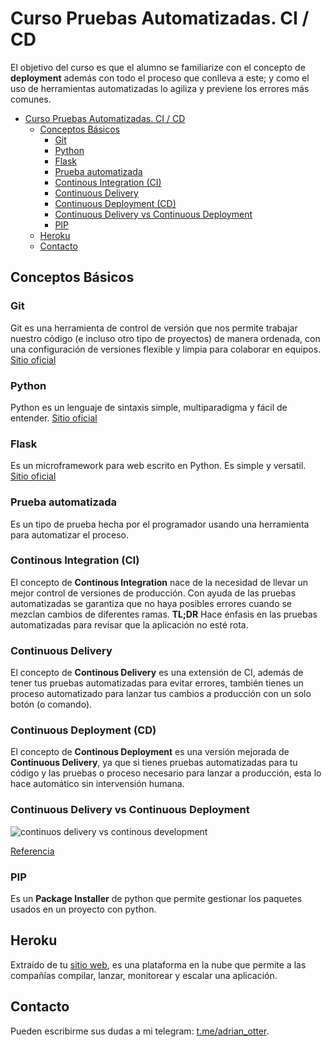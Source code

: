 

# Curso Pruebas Automatizadas. CI / CD
El objetivo del curso es que el alumno se familiarize con el concepto de __deployment__ además con todo el proceso que conlleva a este; y como el uso de herramientas automatizadas lo agiliza y previene los errores más comunes.

- [Curso Pruebas Automatizadas. CI / CD](#curso-pruebas-automatizadas-ci--cd)
  - [Conceptos Básicos](#conceptos-b%c3%a1sicos)
    - [Git](#git)
    - [Python](#python)
    - [Flask](#flask)
    - [Prueba automatizada](#prueba-automatizada)
    - [Continous Integration (CI)](#continous-integration-ci)
    - [Continuous Delivery](#continuous-delivery)
    - [Continuous Deployment (CD)](#continuous-deployment-cd)
    - [Continuous Delivery vs Continuous Deployment](#continuous-delivery-vs-continuous-deployment)
    - [PIP](#pip)
  - [Heroku](#heroku)
  - [Contacto](#contacto)

## Conceptos Básicos
### Git
Git es una herramienta de control de versión que nos permite trabajar nuestro código (e incluso otro tipo de proyectos) de manera ordenada, con una configuración de versiones flexible y limpia para colaborar en equipos. [Sitio oficial](https://git-scm.com/)

### Python
Python es un lenguaje de sintaxis simple, multiparadigma y fácil de entender. [Sitio oficial](https://www.python.org/)

### Flask
Es un microframework para web escrito en Python. Es simple y versatil. [Sitio oficial](https://palletsprojects.com/p/flask/) 

### Prueba automatizada
Es un tipo de prueba hecha por el programador usando una herramienta para automatizar el proceso.

### Continous Integration (CI)
El concepto de __Continous Integration__ nace de la necesidad de llevar un mejor control de versiones de producción. Con ayuda de las pruebas automatizadas se garantiza que no haya posibles errores cuando se mezclan cambios de diferentes ramas. **TL;DR** Hace énfasis en las pruebas automatizadas para revisar que la aplicación no esté rota.

### Continuous Delivery 
El concepto de __Continous Delivery__ es una extensión de CI, además de tener tus pruebas automatizadas para evitar errores, también tienes un proceso automatizado para lanzar tus cambios a producción con un solo botón (o comando).

### Continuous Deployment (CD)
El concepto de __Continous Deployment__ es una versión mejorada de __Continuous Delivery__, ya que si tienes pruebas automatizadas para tu código y las pruebas o proceso necesario para lanzar a producción, esta lo hace automático sin intervensión humana.

### Continuous Delivery vs Continuous Deployment
<img src="https://puppet.com/sites/default/files/2016-09/puppet_continuous_diagram.gif" alt="continuos delivery vs continous development" />

[Referencia](https://www.atlassian.com/continuous-delivery/principles/continuous-integration-vs-delivery-vs-deployment)

### PIP
Es un __Package Installer__ de python que permite gestionar los paquetes usados en un proyecto con python.

## Heroku
Extraido de tu [sitio web](https://www.heroku.com/what), es una plataforma en la nube que permite a las compañías compilar, lanzar, monitorear y escalar una aplicación.

## Contacto
Pueden escribirme sus dudas a mi telegram: [t.me/adrian_otter](https://t.me/adrian_otter).